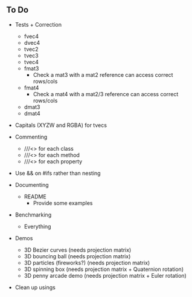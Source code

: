 ## To Do

- Tests + Correction
  - fvec4
  - dvec4
  - tvec2
  - tvec3
  - tvec4
  - fmat3
    - Check a mat3 with a mat2 reference can access correct rows/cols
  - fmat4
    - Check a mat4 with a mat2/3 reference can access correct rows/cols
  - dmat3
  - dmat4
- Capitals (XYZW and RGBA) for tvecs
- Commenting
  - ///<> for each class
  - ///<> for each method
  - ///<> for each property

- Use && on #ifs rather than nesting
- Documenting
  - README
    - Provide some examples
- Benchmarking
  - Everything
- Demos
  - 3D Bezier curves (needs projection matrix)
  - 3D bouncing ball (needs projection matrix)
  - 3D particles (fireworks?) (needs projection matrix)
  - 3D spinning box (needs projection matrix + Quaternion rotation)
  - 3D penny arcade demo (needs projection matrix + Euler rotation)

- Clean up usings
